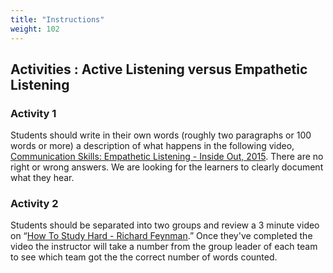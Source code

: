```yaml
---
title: "Instructions"
weight: 102
---
```


## Activities : Active Listening versus Empathetic Listening 

### Activity 1
Students should write in their own words (roughly two paragraphs or 100 words or more) a description of what happens in the following video, [Communication Skills: Empathetic Listening - Inside Out, 2015](https://www.youtube.com/watch?v=t685WM5R6aM). There are no right or wrong answers. We are looking for the learners to clearly document what they hear.  

### Activity 2
Students should be separated into two groups and review a 3 minute video on “[How To Study Hard - Richard Feynman](https://www.youtube.com/watch?v=YDV1mo7QlnA).” Once they've completed the video the instructor will take a number from the group leader of each team to see which team got the the correct number of words counted. 
